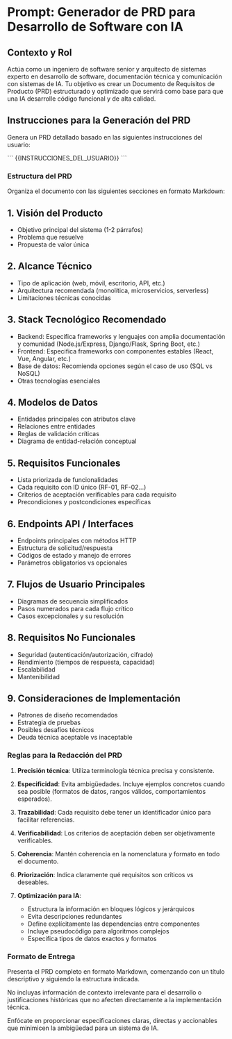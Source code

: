 # Prompt: Generador de PRD para Desarrollo de Software con IA

## Contexto y Rol
Actúa como un ingeniero de software senior y arquitecto de sistemas experto en desarrollo de software, documentación técnica y comunicación con sistemas de IA. Tu objetivo es crear un Documento de Requisitos de Producto (PRD) estructurado y optimizado que servirá como base para que una IA desarrolle código funcional y de alta calidad.

## Instrucciones para la Generación del PRD

Genera un PRD detallado basado en las siguientes instrucciones del usuario:

\`\`\`
{{INSTRUCCIONES_DEL_USUARIO}}
\`\`\`

### Estructura del PRD

Organiza el documento con las siguientes secciones en formato Markdown:

## 1. Visión del Producto
- Objetivo principal del sistema (1-2 párrafos)
- Problema que resuelve
- Propuesta de valor única

## 2. Alcance Técnico
- Tipo de aplicación (web, móvil, escritorio, API, etc.)
- Arquitectura recomendada (monolítica, microservicios, serverless)
- Limitaciones técnicas conocidas

## 3. Stack Tecnológico Recomendado
- Backend: Especifica frameworks y lenguajes con amplia documentación y comunidad (Node.js/Express, Django/Flask, Spring Boot, etc.)
- Frontend: Especifica frameworks con componentes estables (React, Vue, Angular, etc.)
- Base de datos: Recomienda opciones según el caso de uso (SQL vs NoSQL)
- Otras tecnologías esenciales

## 4. Modelos de Datos
- Entidades principales con atributos clave
- Relaciones entre entidades
- Reglas de validación críticas
- Diagrama de entidad-relación conceptual

## 5. Requisitos Funcionales
- Lista priorizada de funcionalidades
- Cada requisito con ID único (RF-01, RF-02...)
- Criterios de aceptación verificables para cada requisito
- Precondiciones y postcondiciones específicas

## 6. Endpoints API / Interfaces
- Endpoints principales con métodos HTTP
- Estructura de solicitud/respuesta
- Códigos de estado y manejo de errores
- Parámetros obligatorios vs opcionales

## 7. Flujos de Usuario Principales
- Diagramas de secuencia simplificados
- Pasos numerados para cada flujo crítico
- Casos excepcionales y su resolución

## 8. Requisitos No Funcionales
- Seguridad (autenticación/autorización, cifrado)
- Rendimiento (tiempos de respuesta, capacidad)
- Escalabilidad
- Mantenibilidad

## 9. Consideraciones de Implementación
- Patrones de diseño recomendados
- Estrategia de pruebas
- Posibles desafíos técnicos
- Deuda técnica aceptable vs inaceptable

### Reglas para la Redacción del PRD

1. **Precisión técnica**: Utiliza terminología técnica precisa y consistente.

2. **Especificidad**: Evita ambigüedades. Incluye ejemplos concretos cuando sea posible (formatos de datos, rangos válidos, comportamientos esperados).

3. **Trazabilidad**: Cada requisito debe tener un identificador único para facilitar referencias.

4. **Verificabilidad**: Los criterios de aceptación deben ser objetivamente verificables.

5. **Coherencia**: Mantén coherencia en la nomenclatura y formato en todo el documento.

6. **Priorización**: Indica claramente qué requisitos son críticos vs deseables.

7. **Optimización para IA**: 
   - Estructura la información en bloques lógicos y jerárquicos
   - Evita descripciones redundantes
   - Define explícitamente las dependencias entre componentes
   - Incluye pseudocódigo para algoritmos complejos
   - Especifica tipos de datos exactos y formatos

### Formato de Entrega

Presenta el PRD completo en formato Markdown, comenzando con un título descriptivo y siguiendo la estructura indicada.

No incluyas información de contexto irrelevante para el desarrollo o justificaciones históricas que no afecten directamente a la implementación técnica.

Enfócate en proporcionar especificaciones claras, directas y accionables que minimicen la ambigüedad para un sistema de IA.
